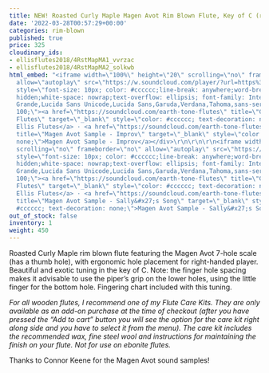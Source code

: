 ```yaml
---
title: NEW! Roasted Curly Maple Magen Avot Rim Blown Flute, Key of C (right-handed)
date: '2022-03-28T00:57:29+00:00'
categories: rim-blown
published: true
price: 325
cloudinary_ids:
- ellisflutes2018/4RstMapMA1_vvrzac
- ellisflutes2018/4RstMapMA2_solkwb
html_embed: "<iframe width=\"100%\" height=\"20\" scrolling=\"no\" frameborder=\"no\"
  allow=\"autoplay\" src=\"https://w.soundcloud.com/player/?url=https%3A//api.soundcloud.com/tracks/1276316077&color=%23ff5500&inverse=false&auto_play=false&show_user=true\"></iframe><div
  style=\"font-size: 10px; color: #cccccc;line-break: anywhere;word-break: normal;overflow:
  hidden;white-space: nowrap;text-overflow: ellipsis; font-family: Interstate,Lucida
  Grande,Lucida Sans Unicode,Lucida Sans,Garuda,Verdana,Tahoma,sans-serif;font-weight:
  100;\"><a href=\"https://soundcloud.com/earth-tone-flutes\" title=\"Geoffrey Ellis
  Flutes\" target=\"_blank\" style=\"color: #cccccc; text-decoration: none;\">Geoffrey
  Ellis Flutes</a> · <a href=\"https://soundcloud.com/earth-tone-flutes/magen-avot-sample-improv\"
  title=\"Magen Avot Sample - Improv\" target=\"_blank\" style=\"color: #cccccc; text-decoration:
  none;\">Magen Avot Sample - Improv</a></div>\r\n\r\n\r\n<iframe width=\"100%\" height=\"20\"
  scrolling=\"no\" frameborder=\"no\" allow=\"autoplay\" src=\"https://w.soundcloud.com/player/?url=https%3A//api.soundcloud.com/tracks/1276315624&color=%23ff5500&inverse=false&auto_play=false&show_user=true\"></iframe><div
  style=\"font-size: 10px; color: #cccccc;line-break: anywhere;word-break: normal;overflow:
  hidden;white-space: nowrap;text-overflow: ellipsis; font-family: Interstate,Lucida
  Grande,Lucida Sans Unicode,Lucida Sans,Garuda,Verdana,Tahoma,sans-serif;font-weight:
  100;\"><a href=\"https://soundcloud.com/earth-tone-flutes\" title=\"Geoffrey Ellis
  Flutes\" target=\"_blank\" style=\"color: #cccccc; text-decoration: none;\">Geoffrey
  Ellis Flutes</a> · <a href=\"https://soundcloud.com/earth-tone-flutes/magen-avot-sample-sallys-song\"
  title=\"Magen Avot Sample - Sally&#x27;s Song\" target=\"_blank\" style=\"color:
  #cccccc; text-decoration: none;\">Magen Avot Sample - Sally&#x27;s Song</a></div>"
out_of_stock: false
inventory: 1
weight: 450
---
```


Roasted Curly Maple rim blown flute featuring the Magen Avot 7-hole scale (has a thumb hole), with ergonomic hole placement for right-handed player.   Beautiful and exotic tuning in the key of C.    Note: the finger hole spacing makes it advisable to use the piper’s grip on the lower holes, using the little finger for the bottom hole.  Fingering chart included with this tuning.

*For all wooden flutes, I recommend one of my Flute Care Kits.  They are only available as an add-on purchase at the time of checkout (after you have pressed the “Add to cart” button you will see the option for the care kit right along side and you have to select it from the menu). The care kit includes the recommended wax, fine steel wool and instructions for maintaining the finish on your flute.  Not for use on ebonite flutes.*

Thanks to Connor Keene for the Magen Avot sound samples!